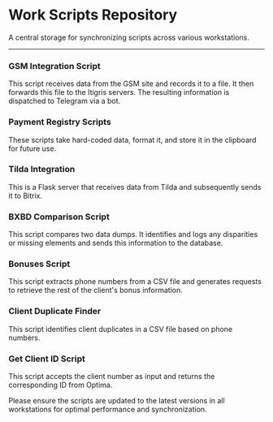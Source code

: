 # Work Scripts Repository
A central storage for synchronizing scripts across various workstations.

---

### GSM Integration Script
This script receives data from the GSM site and records it to a file. It then forwards this file to the Itigris servers. The resulting information is dispatched to Telegram via a bot.

### Payment Registry Scripts
These scripts take hard-coded data, format it, and store it in the clipboard for future use.

### Tilda Integration
This is a Flask server that receives data from Tilda and subsequently sends it to Bitrix.

### BXBD Comparison Script
This script compares two data dumps. It identifies and logs any disparities or missing elements and sends this information to the database.

### Bonuses Script
This script extracts phone numbers from a CSV file and generates requests to retrieve the rest of the client's bonus information.

### Client Duplicate Finder
This script identifies client duplicates in a CSV file based on phone numbers.

###  Get Client ID Script
This script accepts the client number as input and returns the corresponding ID from Optima.

Please ensure the scripts are updated to the latest versions in all workstations for optimal performance and synchronization.
